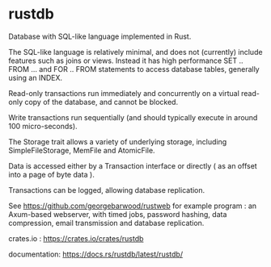 # rustdb

Database with SQL-like language implemented in Rust.

The SQL-like language is relatively minimal, and does not (currently) include features such as joins or views. Instead it has high performance SET .. FROM … and FOR .. FROM statements to access database tables, generally using an INDEX.

Read-only transactions run immediately and concurrently on a virtual read-only copy of the database, and cannot be blocked. 

Write transactions run sequentially (and should typically execute in around 100 micro-seconds). 

The Storage trait allows a variety of underlying storage, including SimpleFileStorage, MemFile and AtomicFile.

Data is accessed either by a Transaction interface or directly ( as an offset into a page of byte data ).

Transactions can be logged, allowing database replication.

See https://github.com/georgebarwood/rustweb for example program : an Axum-based webserver, with timed jobs, password hashing, data compression, email transmission and database replication.

crates.io : https://crates.io/crates/rustdb 

documentation: https://docs.rs/rustdb/latest/rustdb/


